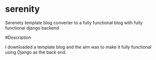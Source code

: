 # serenity
Serenety template blog converter to a fully functional blog with fully functional django backend

#Description

I downloaded a template blog and the aim was to make it fully functional using Django as the back end.
